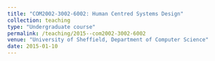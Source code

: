 ```yaml
---
title: "COM2002-3002-6002: Human Centred Systems Design"
collection: teaching
type: "Undergraduate course"
permalink: /teaching/2015--com2002-3002-6002
venue: "University of Sheffield, Department of Computer Science"
date: 2015-01-10
---
```

